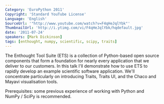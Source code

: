 ```yaml
---
Category: 'EuroPython 2011'
Copyright: 'Standard YouTube License'
Language: 'English'
SourceUrl: '"http://www.youtube.com/watch?v=F4qHeJqlYbk"'
ThumbnailUrl: 'http://i.ytimg.com/vi/F4qHeJqlYbk/hqdefault.jpg'
date: '2011-07-24'
speakers: [Mark Dickinson]
tags: [enthought, numpy, scientific, scipy, traits]
---
```

The Enthought Tool Suite (ETS) is a collection of Python-based open source
components that form a foundation for nearly every application that we deliver
to our customers. In this talk I'll demonstrate how to use ETS to rapidly
develop an example scientific software application. We'll concentrate
particularly on introducing Traits, Traits UI, and the Chaco and Mayavi
visualisation tools.

Prerequisites: some previous experience of working with Python and NumPy /
SciPy is recommended.

